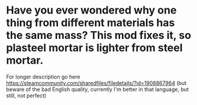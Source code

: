 # Have you ever wondered why one thing from different materials has the same mass? This mod fixes it, so plasteel mortar is lighter from steel mortar.

For longer description go here https://steamcommunity.com/sharedfiles/filedetails/?id=1908867964 (but beware of the bad English quality, currently I'm better in that language, but still, not perfect)
